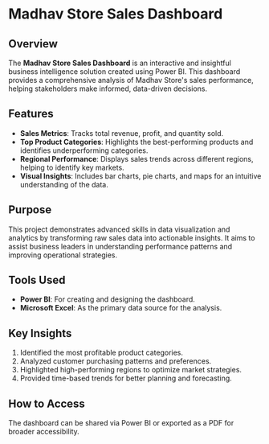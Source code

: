 # Madhav Store Sales Dashboard  

## Overview  
The **Madhav Store Sales Dashboard** is an interactive and insightful business intelligence solution created using Power BI. This dashboard provides a comprehensive analysis of Madhav Store's sales performance, helping stakeholders make informed, data-driven decisions.  

## Features  
- **Sales Metrics**: Tracks total revenue, profit, and quantity sold.  
- **Top Product Categories**: Highlights the best-performing products and identifies underperforming categories.  
- **Regional Performance**: Displays sales trends across different regions, helping to identify key markets.  
- **Visual Insights**: Includes bar charts, pie charts, and maps for an intuitive understanding of the data.  

## Purpose  
This project demonstrates advanced skills in data visualization and analytics by transforming raw sales data into actionable insights. It aims to assist business leaders in understanding performance patterns and improving operational strategies.  

## Tools Used  
- **Power BI**: For creating and designing the dashboard.  
- **Microsoft Excel**: As the primary data source for the analysis.  

## Key Insights  
1. Identified the most profitable product categories.  
2. Analyzed customer purchasing patterns and preferences.  
3. Highlighted high-performing regions to optimize market strategies.  
4. Provided time-based trends for better planning and forecasting.  

## How to Access  
The dashboard can be shared via Power BI or exported as a PDF for broader accessibility.  
